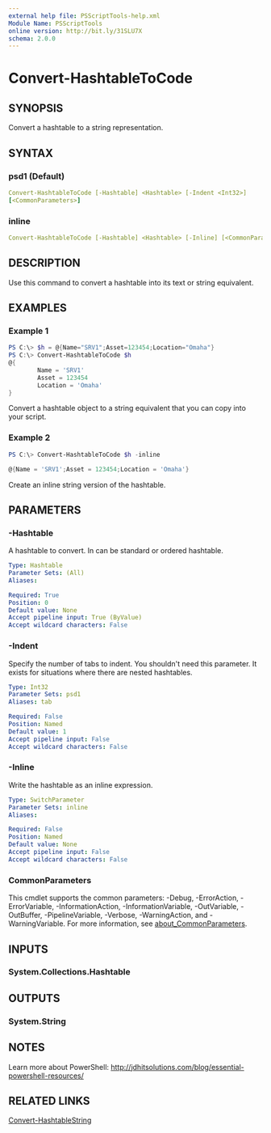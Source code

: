 ```yaml
---
external help file: PSScriptTools-help.xml
Module Name: PSScriptTools
online version: http://bit.ly/31SLU7X
schema: 2.0.0
---
```


# Convert-HashtableToCode

## SYNOPSIS

Convert a hashtable to a string representation.

## SYNTAX

### psd1 (Default)

```yaml
Convert-HashtableToCode [-Hashtable] <Hashtable> [-Indent <Int32>]
[<CommonParameters>]
```

### inline

```yaml
Convert-HashtableToCode [-Hashtable] <Hashtable> [-Inline] [<CommonParameters>]
```

## DESCRIPTION

Use this command to convert a hashtable into its text or string equivalent.

## EXAMPLES

### Example 1

```powershell
PS C:\> $h = @{Name="SRV1";Asset=123454;Location="Omaha"}
PS C:\> Convert-HashtableToCode $h
@{
        Name = 'SRV1'
        Asset = 123454
        Location = 'Omaha'
}
```

Convert a hashtable object to a string equivalent that you can copy into your script.

### Example 2

```powershell
PS C:\> Convert-HashtableToCode $h -inline

@{Name = 'SRV1';Asset = 123454;Location = 'Omaha'}
```

Create an inline string version of the hashtable.

## PARAMETERS

### -Hashtable

A hashtable to convert. In can be standard or ordered hashtable.

```yaml
Type: Hashtable
Parameter Sets: (All)
Aliases:

Required: True
Position: 0
Default value: None
Accept pipeline input: True (ByValue)
Accept wildcard characters: False
```

### -Indent

Specify the number of tabs to indent. You shouldn't need this parameter. It exists for situations where there are nested hashtables.

```yaml
Type: Int32
Parameter Sets: psd1
Aliases: tab

Required: False
Position: Named
Default value: 1
Accept pipeline input: False
Accept wildcard characters: False
```

### -Inline

Write the hashtable as an inline expression.

```yaml
Type: SwitchParameter
Parameter Sets: inline
Aliases:

Required: False
Position: Named
Default value: None
Accept pipeline input: False
Accept wildcard characters: False
```

### CommonParameters

This cmdlet supports the common parameters: -Debug, -ErrorAction, -ErrorVariable, -InformationAction, -InformationVariable, -OutVariable, -OutBuffer, -PipelineVariable, -Verbose, -WarningAction, and -WarningVariable. For more information, see [about_CommonParameters](http://go.microsoft.com/fwlink/?LinkID=113216).

## INPUTS

### System.Collections.Hashtable

## OUTPUTS

### System.String

## NOTES

Learn more about PowerShell: http://jdhitsolutions.com/blog/essential-powershell-resources/

## RELATED LINKS

[Convert-HashtableString](Convert-HashtableString.md)
